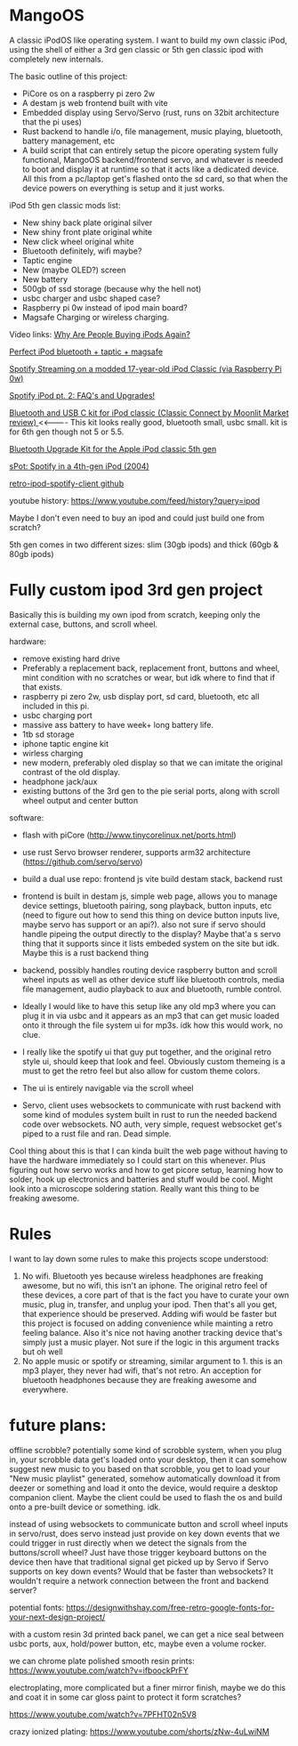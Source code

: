 # MangoOS
A classic iPodOS like operating system. I want to build my own classic iPod, using the shell of either a 3rd gen classic or 5th gen classic ipod with completely new internals.

The basic outline of this project:
- PiCore os on a raspberry pi zero 2w
- A destam js web frontend built with vite
- Embedded display using Servo/Servo (rust, runs on 32bit architecture that the pi uses)
- Rust backend to handle i/o, file management, music playing, bluetooth, battery management, etc
- A build script that can entirely setup the picore operating system fully functional, MangoOS backend/frontend servo, and whatever is needed to boot and display it at runtime so that it acts like a dedicated device. All this from a pc/laptop get's flashed onto the sd card, so that when the device powers on everything is setup and it just works.

iPod 5th gen classic mods list:
- New shiny back plate original silver
- New shiny front plate original white
- New click wheel original white
- Bluetooth definitely, wifi maybe?
- Taptic engine
- New (maybe OLED?) screen
- New battery
- 500gb of ssd storage (because why the hell not)
- usbc charger and usbc shaped case?
- Raspberry pi 0w instead of ipod main board? 
- Magsafe Charging or wireless charging.

Video links:
[ Why Are People Buying iPods Again? ](https://www.youtube.com/watch?v=00lLrwHQPns)

[ Perfect iPod bluetooth + taptic + magsafe ](https://www.youtube.com/watch?v=FEPREoY_Gmk)

[ Spotify Streaming on a modded 17-year-old iPod Classic (via Raspberry Pi 0w) ](https://www.youtube.com/watch?v=ZxdhG1OhVng)

[ Spotify iPod pt. 2: FAQ's and Upgrades! ](https://www.youtube.com/watch?v=q0pUPab7Rms)

[ Bluetooth and USB C kit for iPod classic (Classic Connect by Moonlit Market review) ](https://www.youtube.com/watch?v=Y0YXLERInw8) <<---- This kit looks really good, bluetooth small, usbc small. kit is for 6th gen though not 5 or 5.5.

[ Bluetooth Upgrade Kit for the Apple iPod classic 5th gen ](https://www.youtube.com/watch?v=GJmMuAekcwE)

[ sPot: Spotify in a 4th-gen iPod (2004) ](https://hackaday.io/project/177034-spot-spotify-in-a-4th-gen-ipod-2004)

[retro-ipod-spotify-client github](https://github.com/dupontgu/retro-ipod-spotify-client)

youtube history: https://www.youtube.com/feed/history?query=ipod

Maybe I don't even need to buy an ipod and could just build one from scratch?

5th gen comes in two different sizes: slim (30gb ipods) and thick (60gb & 80gb ipods)

# Fully custom ipod 3rd gen project
Basically this is building my own ipod from scratch, keeping only the external case, buttons, and scroll wheel.

hardware:
- remove existing hard drive
- Preferably a replacement back, replacement front, buttons and wheel, mint condition with no scratches or wear, but idk where to find that if that exists.
- raspberry pi zero 2w, usb display port, sd card, bluetooth, etc all included in this pi.
- usbc charging port
- massive ass battery to have week+ long battery life.
- 1tb sd storage
- iphone taptic engine kit
- wirless charging
- new modern, preferably oled display so that we can imitate the original contrast of the old display.
- headphone jack/aux
- existing buttons of the 3rd gen to the pie serial ports, along with scroll wheel output and center button

software:
- flash with piCore (http://www.tinycorelinux.net/ports.html)
- use rust Servo browser renderer, supports arm32 architecture (https://github.com/servo/servo)
- build a dual use repo: frontend js vite build destam stack, backend rust
- frontend is built in destam js, simple web page, allows you to manage device settings, bluetooth pairing, song playback, button inputs, etc (need to figure out how to send this thing on device button inputs live, maybe servo has support or an api?). also not sure if servo should handle pipeing the output directly to the display? Maybe that'a s servo thing that it supports since it lists embeded system on the site but idk. Maybe this is a rust backend thing
- backend, possibly handles routing device raspberry button and scroll wheel inputs as well as other device stuff like bluetooth controls, media file management, audio playback to aux and bluetooth, rumble control.
- Ideally I would like to have this setup like any old mp3 where you can plug it in via usbc and it appears as an mp3 that can get music loaded onto it through the file system ui for mp3s. idk how this would work, no clue.
- I really like the spotify ui that guy put together, and the original retro style ui, should keep that look and feel. Obviously custom themeing is a must to get the retro feel but also allow for custom theme colors.
- The ui is entirely navigable via the scroll wheel

- Servo, client uses websockets to communicate with rust backend with some kind of modules system built in rust to run the needed backend code over websockets. NO auth, very simple, request websocket get's piped to a rust file and ran. Dead simple.

Cool thing about this is that I can kinda built the web page without having to have the hardware immediately so I could start on this whenever. Plus figuring out how servo works and how to get picore setup, learning how to solder, hook up electronics and batteries and stuff would be cool. Might look into a microscope soldering station. Really want this thing to be freaking awesome.

# Rules
I want to lay down some rules to make this projects scope understood:
1. No wifi. Bluetooth yes because wireless headphones are freaking awesome, but no wifi, this isn't an iphone. The original retro feel of these devices, a core part of that is the fact you have to curate your own music, plug in, transfer, and unplug your ipod. Then that's all you get, that experience should be preserved. Adding wifi would be faster but this project is focused on adding convenience while mainting a retro feeling balance. Also it's nice not having another tracking device that's simply just a music player. Not sure if the logic in this argument tracks but oh well
2. No apple music or spotify or streaming, similar argument to 1. this is an mp3 player, they never had wifi, that's not retro. An acception for bluetooth headphones because they are freaking awesome and everywhere.


# future plans:
offline scrobble? potentially some kind of scrobble system, when you plug in, your scrobble data get's loaded onto your desktop, then it can somehow suggest new music to you based on that scrobble, you get to load your "New music playlist" generated, somehow automatically download it from deezer or something and load it onto the device, would require a desktop companion client. Maybe the client could be used to flash the os and build onto a pre-built device or something. idk.



instead of using websockets to communicate button and scroll wheel inputs in servo/rust, does servo instead just provide on key down events that we could trigger in rust directly when we detect the signals from the buttons/scroll wheel? Just have those trigger keyboard buttons on the device then have that traditional signal get picked up by Servo if Servo supports on key down events? Would that be faster than websockets? It wouldn't require a network connection between the front and backend server?

potential fonts: https://designwithshay.com/free-retro-google-fonts-for-your-next-design-project/


with a custom resin 3d printed back panel, we can get a nice seal between usbc ports, aux, hold/power button, etc, maybe even a volume rocker.

we can chrome plate polished smooth resin prints:
https://www.youtube.com/watch?v=ifboockPrFY

electroplating, more complicated but a finer mirror finish, maybe we do this and coat it in some car gloss paint to protect it form scratches?

https://www.youtube.com/watch?v=7PFHT02n5V8


crazy ionized plating: https://www.youtube.com/shorts/zNw-4uLwiNM